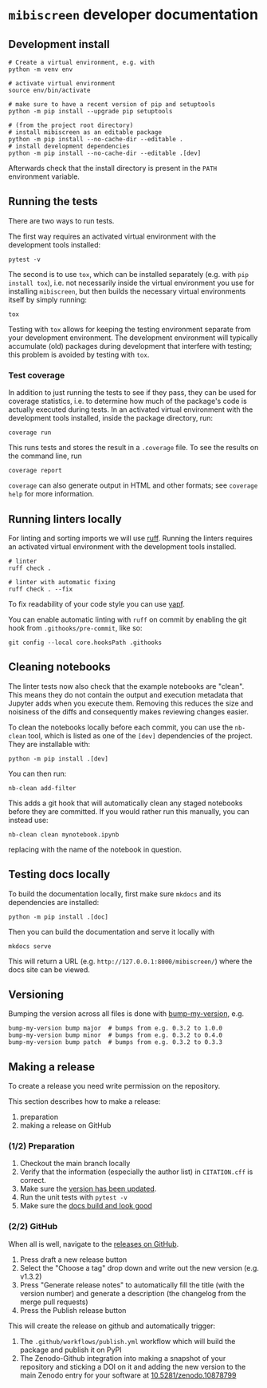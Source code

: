 # `mibiscreen` developer documentation

## Development install

```shell
# Create a virtual environment, e.g. with
python -m venv env

# activate virtual environment
source env/bin/activate

# make sure to have a recent version of pip and setuptools
python -m pip install --upgrade pip setuptools

# (from the project root directory)
# install mibiscreen as an editable package
python -m pip install --no-cache-dir --editable .
# install development dependencies
python -m pip install --no-cache-dir --editable .[dev]
```

Afterwards check that the install directory is present in the `PATH` environment variable.

## Running the tests

There are two ways to run tests.

The first way requires an activated virtual environment with the development tools installed:

```shell
pytest -v
```

The second is to use `tox`, which can be installed separately (e.g. with `pip install tox`), i.e. not necessarily inside the virtual environment you use for installing `mibiscreen`, but then builds the necessary virtual environments itself by simply running:

```shell
tox
```

Testing with `tox` allows for keeping the testing environment separate from your development environment.
The development environment will typically accumulate (old) packages during development that interfere with testing; this problem is avoided by testing with `tox`.

### Test coverage

In addition to just running the tests to see if they pass, they can be used for coverage statistics, i.e. to determine how much of the package's code is actually executed during tests.
In an activated virtual environment with the development tools installed, inside the package directory, run:

```shell
coverage run
```

This runs tests and stores the result in a `.coverage` file.
To see the results on the command line, run

```shell
coverage report
```

`coverage` can also generate output in HTML and other formats; see `coverage help` for more information.

## Running linters locally

For linting and sorting imports we will use [ruff](https://beta.ruff.rs/docs/). Running the linters requires an 
activated virtual environment with the development tools installed.

```shell
# linter
ruff check .

# linter with automatic fixing
ruff check . --fix
```

To fix readability of your code style you can use [yapf](https://github.com/google/yapf).

You can enable automatic linting with `ruff` on commit by enabling the git hook from `.githooks/pre-commit`, like so:

```shell
git config --local core.hooksPath .githooks
```

## Cleaning notebooks

The linter tests now also check that the example notebooks are "clean". This means they do not contain the output and execution metadata that
Jupyter adds when you execute them. Removing this reduces the size and noisiness of the diffs and consequently makes reviewing changes easier.

To clean the notebooks locally before each commit, you can use the `nb-clean` tool, which is listed as one of the `[dev]` dependencies of the project. They are installable
with:
```
python -m pip install .[dev]
```

You can then run:
```
nb-clean add-filter
```
This adds a git hook that will automatically clean any staged notebooks before they are committed. If you would rather run this manually, you can instead use:
```
nb-clean clean mynotebook.ipynb
```
replacing with the name of the notebook in question.

## Testing docs locally

To build the documentation locally, first make sure `mkdocs` and its dependencies are installed:
```shell
python -m pip install .[doc]
```

Then you can build the documentation and serve it locally with
```shell
mkdocs serve
```

This will return a URL (e.g. `http://127.0.0.1:8000/mibiscreen/`) where the docs site can be viewed.

## Versioning

Bumping the version across all files is done with [bump-my-version](https://github.com/callowayproject/bump-my-version), e.g.

```shell
bump-my-version bump major  # bumps from e.g. 0.3.2 to 1.0.0
bump-my-version bump minor  # bumps from e.g. 0.3.2 to 0.4.0
bump-my-version bump patch  # bumps from e.g. 0.3.2 to 0.3.3
```

## Making a release
To create a release you need write permission on the repository.

This section describes how to make a release:

1. preparation
1. making a release on GitHub

### (1/2) Preparation

1. Checkout the main branch locally
1. Verify that the information (especially the author list) in `CITATION.cff` is correct.
1. Make sure the [version has been updated](#versioning).
1. Run the unit tests with `pytest -v`
1. Make sure the [docs build and look good](#testing-docs-locally)


### (2/2) GitHub

When all is well, navigate to the [releases on GitHub](https://github.com/MiBiPreT/mibiscreen/releases). 

1. Press draft a new release button
1. Select the "Choose a tag" drop down and write out the new version (e.g. v1.3.2)
1. Press "Generate release notes" to automatically fill the title (with the version number) and generate a description (the changelog from the merge pull requests)
1. Press the Publish release button

This will create the release on github and automatically trigger:

1. The `.github/workflows/publish.yml` workflow which will build the package and publish it on PyPI
1. The Zenodo-Github integration into making a snapshot of your repository and sticking a DOI on it and adding the new version to the main Zenodo entry for your software at [10.5281/zenodo.10878799](https://doi.org/10.5281/zenodo.10878799)
